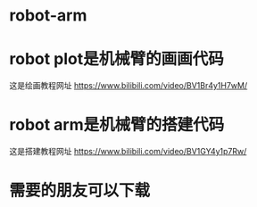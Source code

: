 # robot-arm
# robot plot是机械臂的画画代码
这是绘画教程网址
https://www.bilibili.com/video/BV1Br4y1H7wM/
# robot arm是机械臂的搭建代码
这是搭建教程网址
https://www.bilibili.com/video/BV1GY4y1p7Rw/
# 需要的朋友可以下载

